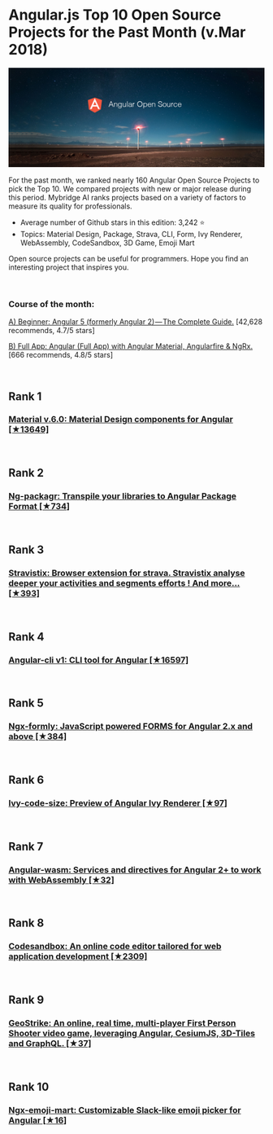# Angular.js Top 10 Open Source Projects for the Past Month (v.Mar 2018)

<img src="mar-angular-opensource.png" width="800" alt="Mybridge"></a>

For the past month, we ranked nearly 160 Angular Open Source Projects to pick the Top 10. 
We compared projects with new or major release during this period. Mybridge AI ranks projects based on a variety of factors to measure its quality for professionals.

* Average number of Github stars in this edition: 3,242 ⭐️
* Topics: Material Design, Package, Strava, CLI, Form, Ivy Renderer, WebAssembly, CodeSandbox, 3D Game, Emoji Mart

Open source projects can be useful for programmers. Hope you find an interesting project that inspires you.

<br>

### Course of the month:

[A) Beginner: Angular 5 (formerly Angular 2) — The Complete Guide.](http://bit.ly/2D82uW8) [42,628 recommends, 4.7/5 stars]

[B) Full App: Angular (Full App) with Angular Material, Angularfire & NgRx.](http://bit.ly/2EuWavj) [666 recommends, 4.8/5 stars]

<br>

## Rank 1
### [Material v.6.0: Material Design components for Angular [★13649]](https://github.com/angular/material2?utm_source=mybridge&utm_medium=blog&utm_campaign=read_more)


<br>

## Rank 2
### [Ng-packagr: Transpile your libraries to Angular Package Format [★734]](https://github.com/dherges/ng-packagr?utm_source=mybridge&utm_medium=blog&utm_campaign=read_more)


<br>

## Rank 3
### [Stravistix: Browser extension for strava. Stravistix analyse deeper your activities and segments efforts ! And more... [★393]](https://github.com/thomaschampagne/stravistix?utm_source=mybridge&utm_medium=blog&utm_campaign=read_more)


<br>

## Rank 4
### [Angular-cli v1: CLI tool for Angular [★16597]](https://github.com/angular/angular-cli?utm_source=mybridge&utm_medium=blog&utm_campaign=read_more)


<br>

## Rank 5
### [Ngx-formly: JavaScript powered FORMS for Angular 2.x and above [★384]](https://github.com/formly-js/ngx-formly?utm_source=mybridge&utm_medium=blog&utm_campaign=read_more)


<br>

## Rank 6
### [Ivy-code-size: Preview of Angular Ivy Renderer [★97]](https://github.com/robwormald/ivy-code-size?utm_source=mybridge&utm_medium=blog&utm_campaign=read_more)


<br>

## Rank 7
### [Angular-wasm: Services and directives for Angular 2+ to work with WebAssembly [★32]](https://github.com/boyanio/angular-wasm?utm_source=mybridge&utm_medium=blog&utm_campaign=read_more)


<br>

## Rank 8
### [Codesandbox: An online code editor tailored for web application development [★2309]](https://github.com/CompuIves/codesandbox-client?utm_source=mybridge&utm_medium=blog&utm_campaign=read_more)


<br>

## Rank 9
### [GeoStrike: An online, real time, multi-player First Person Shooter video game, leveraging Angular, CesiumJS, 3D-Tiles and GraphQL. [★37]](https://github.com/Webiks/GeoStrike?utm_source=mybridge&utm_medium=blog&utm_campaign=read_more)


<br>

## Rank 10
### [Ngx-emoji-mart: Customizable Slack-like emoji picker for Angular [★16]](https://github.com/typectrl/ngx-emoji-mart?utm_source=mybridge&utm_medium=blog&utm_campaign=read_more)
